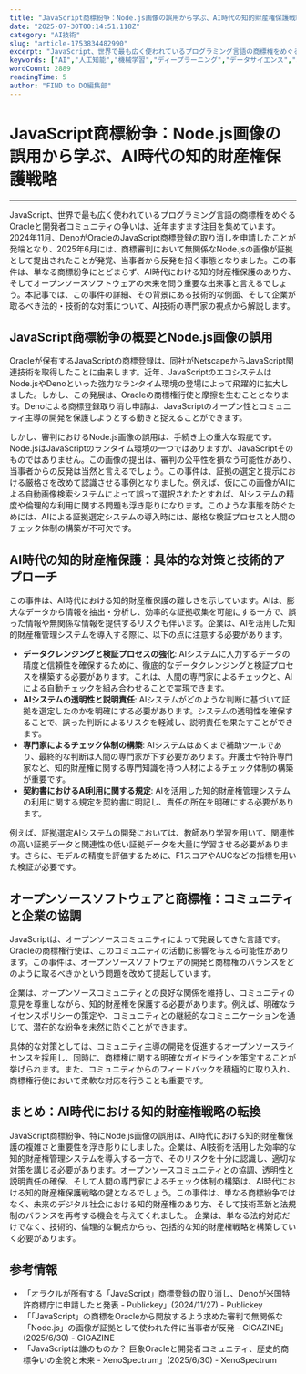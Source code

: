 ```yaml
---
title: "JavaScript商標紛争：Node.js画像の誤用から学ぶ、AI時代の知的財産権保護戦略"
date: "2025-07-30T00:14:51.118Z"
category: "AI技術"
slug: "article-1753834482990"
excerpt: "JavaScript、世界で最も広く使われているプログラミング言語の商標権をめぐるOracleと開発者コミュニティの争いは、近年ますます注目を集めています。2024年11月、DenoがOracleのJavaScript商標登録の取り消しを申請したことが発端となり、2025年6月には、商標審判において..."
keywords: ["AI","人工知能","機械学習","ディープラーニング","データサイエンス","JavaScript商標紛争：Node.js画像の誤用から学ぶ、AI時代の知的財産権保護戦略"]
wordCount: 2889
readingTime: 5
author: "FIND to DO編集部"
---
```


# JavaScript商標紛争：Node.js画像の誤用から学ぶ、AI時代の知的財産権保護戦略

---

JavaScript、世界で最も広く使われているプログラミング言語の商標権をめぐるOracleと開発者コミュニティの争いは、近年ますます注目を集めています。2024年11月、DenoがOracleのJavaScript商標登録の取り消しを申請したことが発端となり、2025年6月には、商標審判において無関係なNode.jsの画像が証拠として提出されたことが発覚、当事者から反発を招く事態となりました。この事件は、単なる商標紛争にとどまらず、AI時代における知的財産権保護のあり方、そしてオープンソースソフトウェアの未来を問う重要な出来事と言えるでしょう。本記事では、この事件の詳細、その背景にある技術的な側面、そして企業が取るべき法的・技術的な対策について、AI技術の専門家の視点から解説します。


## JavaScript商標紛争の概要とNode.js画像の誤用

Oracleが保有するJavaScriptの商標登録は、同社がNetscapeからJavaScript関連技術を取得したことに由来します。近年、JavaScriptのエコシステムはNode.jsやDenoといった強力なランタイム環境の登場によって飛躍的に拡大しました。しかし、この発展は、Oracleの商標権行使と摩擦を生むこととなります。Denoによる商標登録取り消し申請は、JavaScriptのオープン性とコミュニティ主導の開発を保護しようとする動きと捉えることができます。

しかし、審判におけるNode.js画像の誤用は、手続き上の重大な瑕疵です。Node.jsはJavaScriptのランタイム環境の一つではありますが、JavaScriptそのものではありません。この画像の提出は、審判の公平性を損なう可能性があり、当事者からの反発は当然と言えるでしょう。この事件は、証拠の選定と提示における厳格さを改めて認識させる事例となりました。例えば、仮にこの画像がAIによる自動画像検索システムによって誤って選択されたとすれば、AIシステムの精度や倫理的な利用に関する問題も浮き彫りになります。このような事態を防ぐためには、AIによる証拠選定システムの導入時には、厳格な検証プロセスと人間のチェック体制の構築が不可欠です。


## AI時代の知的財産権保護：具体的な対策と技術的アプローチ

この事件は、AI時代における知的財産権保護の難しさを示しています。AIは、膨大なデータから情報を抽出・分析し、効率的な証拠収集を可能にする一方で、誤った情報や無関係な情報を提供するリスクも伴います。企業は、AIを活用した知的財産権管理システムを導入する際に、以下の点に注意する必要があります。

* **データクレンジングと検証プロセスの強化**:  AIシステムに入力するデータの精度と信頼性を確保するために、徹底的なデータクレンジングと検証プロセスを構築する必要があります。これは、人間の専門家によるチェックと、AIによる自動チェックを組み合わせることで実現できます。
* **AIシステムの透明性と説明責任**: AIシステムがどのような判断に基づいて証拠を選定したのかを明確にする必要があります。システムの透明性を確保することで、誤った判断によるリスクを軽減し、説明責任を果たすことができます。
* **専門家によるチェック体制の構築**: AIシステムはあくまで補助ツールであり、最終的な判断は人間の専門家が下す必要があります。弁護士や特許専門家など、知的財産権に関する専門知識を持つ人材によるチェック体制の構築が重要です。
* **契約書におけるAI利用に関する規定**: AIを活用した知的財産権管理システムの利用に関する規定を契約書に明記し、責任の所在を明確にする必要があります。

例えば、証拠選定AIシステムの開発においては、教師あり学習を用いて、関連性の高い証拠データと関連性の低い証拠データを大量に学習させる必要があります。さらに、モデルの精度を評価するために、F1スコアやAUCなどの指標を用いた検証が必要です。


## オープンソースソフトウェアと商標権：コミュニティと企業の協調

JavaScriptは、オープンソースコミュニティによって発展してきた言語です。Oracleの商標権行使は、このコミュニティの活動に影響を与える可能性があります。この事件は、オープンソースソフトウェアの開発と商標権のバランスをどのように取るべきかという問題を改めて提起しています。

企業は、オープンソースコミュニティとの良好な関係を維持し、コミュニティの意見を尊重しながら、知的財産権を保護する必要があります。例えば、明確なライセンスポリシーの策定や、コミュニティとの継続的なコミュニケーションを通じて、潜在的な紛争を未然に防ぐことができます。

具体的な対策としては、コミュニティ主導の開発を促進するオープンソースライセンスを採用し、同時に、商標権に関する明確なガイドラインを策定することが挙げられます。また、コミュニティからのフィードバックを積極的に取り入れ、商標権行使において柔軟な対応を行うことも重要です。


## まとめ：AI時代における知的財産権戦略の転換

JavaScript商標紛争、特にNode.js画像の誤用は、AI時代における知的財産権保護の複雑さと重要性を浮き彫りにしました。企業は、AI技術を活用した効率的な知的財産権管理システムを導入する一方で、そのリスクを十分に認識し、適切な対策を講じる必要があります。オープンソースコミュニティとの協調、透明性と説明責任の確保、そして人間の専門家によるチェック体制の構築は、AI時代における知的財産権保護戦略の鍵となるでしょう。この事件は、単なる商標紛争ではなく、未来のデジタル社会における知的財産権のあり方、そして技術革新と法規制のバランスを再考する機会を与えてくれました。  企業は、単なる法的対応だけでなく、技術的、倫理的な観点からも、包括的な知的財産権戦略を構築していく必要があります。


## 参考情報

* 「オラクルが所有する「JavaScript」商標登録の取り消し、Denoが米国特許商標庁に申請したと発表 - Publickey」(2024/11/27) - Publickey
* 「「JavaScript」の商標をOracleから開放するよう求めた審判で無関係な「Node.js」の画像が証拠として使われた件に当事者が反発 - GIGAZINE」(2025/6/30) - GIGAZINE
* 「JavaScriptは誰のものか？ 巨象Oracleと開発者コミュニティ、歴史的商標争いの全貌と未来 - XenoSpectrum」(2025/6/30) - XenoSpectrum


